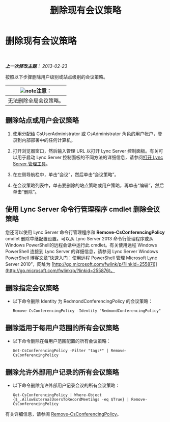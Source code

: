 ﻿---
title: 删除现有会议策略
TOCTitle: 删除现有会议策略
ms:assetid: 709ed771-790f-4bf1-a4de-b37ca5168688
ms:mtpsurl: https://technet.microsoft.com/zh-cn/library/JJ688089(v=OCS.15)
ms:contentKeyID: 49888460
ms.date: 05/19/2016
mtps_version: v=OCS.15
ms.translationtype: HT
---

# 删除现有会议策略

 

_**上一次修改主题：** 2013-02-23_

按照以下步骤删除用户级别或站点级别的会议策略。

<table>
<thead>
<tr class="header">
<th><img src="images/Dn783119.note(OCS.15).gif" title="note" alt="note" />注意：</th>
</tr>
</thead>
<tbody>
<tr class="odd">
<td>无法删除全局会议策略。</td>
</tr>
</tbody>
</table>


## 删除站点或用户会议策略

1.  使用分配给 CsUserAdministrator 或 CsAdministrator 角色的用户帐户，登录到内部部署中的任何计算机。

2.  打开浏览器窗口，然后输入管理 URL 以打开 Lync Server 控制面板。有关可以用于启动 Lync Server 控制面板的不同方法的详细信息，请参阅[打开 Lync Server 管理工具](lync-server-2013-open-lync-server-administrative-tools.md)。

3.  在左侧导航栏中，单击“会议”，然后单击“会议策略”。

4.  在会议策略列表中，单击要删除的站点策略或用户策略，再单击“编辑”，然后单击“删除”。

## 使用 Lync Server 命令行管理程序 cmdlet 删除会议策略

您还可以使用 Lync Server 命令行管理程序和 **Remove-CsConferencingPolicy** cmdlet 删除中继配置设置。可以从 Lync Server 2013 命令行管理程序或从 Windows PowerShell的远程会话中运行此 cmdlet。有关使用远程 Windows PowerShell 连接到 Lync Server 的详细信息，请参阅 Lync Server Windows PowerShell 博客文章“快速入门：使用远程 PowerShell 管理 Microsoft Lync Server 2010”，网址为 [http://go.microsoft.com/fwlink/p/?linkId=255876](http://go.microsoft.com/fwlink/p/?linkid=255876)。

## 删除指定会议策略

  - 以下命令删除 Identity 为 RedmondConferencingPolicy 的会议策略：
    
        Remove-CsConferencingPolicy -Identity "RedmondConferencingPolicy"

## 删除适用于每用户范围的所有会议策略

  - 以下命令删除在每用户范围配置的所有会议策略：
    
        Get-CsConferencingPolicy -Filter "tag:*" | Remove-CsConferencingPolicy

## 删除允许外部用户记录的所有会议策略

  - 以下命令删除允许外部用户记录会议的所有会议策略：
    
        Get-CsConferencingPolicy | Where-Object {$_.AllowExternalUsersToRecordMeetings -eq $True} | Remove-CsConferencingPolicy

有关详细信息，请参阅 [Remove-CsConferencingPolicy](https://docs.microsoft.com/en-us/powershell/module/skype/Remove-CsConferencingPolicy)。


